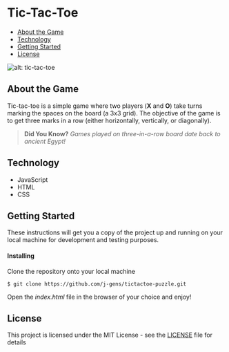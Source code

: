 # Tic-Tac-Toe

* [About the Game](https://github.com/j-gens/tictactoe-puzzle#about-the-game)
* [Technology](https://github.com/j-gens/tictactoe-puzzle#technology)
* [Getting Started](https://github.com/j-gens/tictactoe-puzzle#getting-started)
* [License](https://github.com/j-gens/tictactoe-puzzle#license)

![alt: tic-tac-toe](https://upload.wikimedia.org/wikipedia/commons/thumb/3/32/Tic_tac_toe.svg/300px-Tic_tac_toe.svg.png)

## About the Game

Tic-tac-toe is a simple game where two players (__X__ and __O__) take turns marking the spaces on the board (a 3x3 grid).  The objective of the game is to get three marks in a row (either horizontally, vertically, or diagonally).

> __Did You Know?__
> _Games played on three-in-a-row board date back to ancient Egypt!_

## Technology

* JavaScript
* HTML
* CSS

## Getting Started

These instructions will get you a copy of the project up and running on your local machine for development and testing purposes.

#### Installing

Clone the repository onto your local machine

```
$ git clone https://github.com/j-gens/tictactoe-puzzle.git
```

Open the _index.html_ file in the browser of your choice and enjoy!


## License

This project is licensed under the MIT License - see the [LICENSE](https://github.com/j-gens/tictactoe-puzzle/blob/master/LICENSE) file for details
